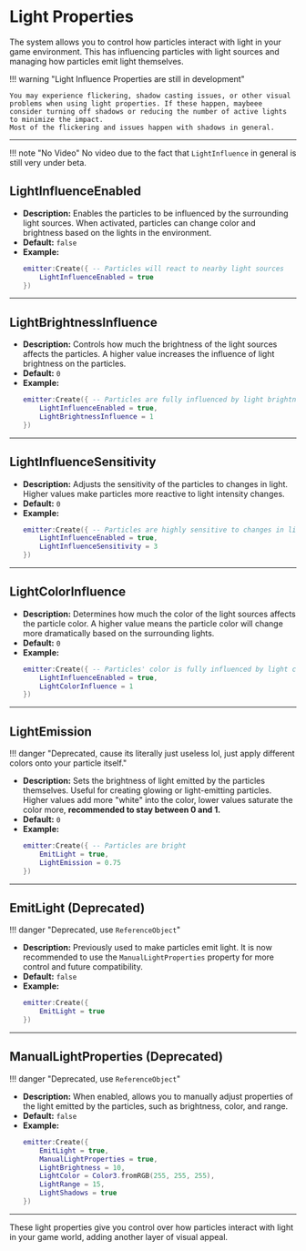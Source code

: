 # Light Properties

The system allows you to control how particles interact with light in your game environment. This has influencing particles with light sources and managing how particles emit light themselves.

!!! warning "Light Influence Properties are still in development"

    You may experience flickering, shadow casting issues, or other visual problems when using light properties. If these happen, maybeee consider turning off shadows or reducing the number of active lights to minimize the impact.
    Most of the flickering and issues happen with shadows in general.

---

!!! note "No Video"
    No video due to the fact that `LightInfluence` in general is still very under beta.

## **LightInfluenceEnabled**

- **Description:** Enables the particles to be influenced by the surrounding light sources. When activated, particles can change color and brightness based on the lights in the environment.
- **Default:** `false`
- **Example:**
  ```lua
  emitter:Create({ -- Particles will react to nearby light sources
      LightInfluenceEnabled = true
  })
  ```

---

## **LightBrightnessInfluence**

- **Description:** Controls how much the brightness of the light sources affects the particles. A higher value increases the influence of light brightness on the particles.
- **Default:** `0`
- **Example:**
  ```lua
  emitter:Create({ -- Particles are fully influenced by light brightness
      LightInfluenceEnabled = true,
      LightBrightnessInfluence = 1
  })
  ```

---

## **LightInfluenceSensitivity**

- **Description:** Adjusts the sensitivity of the particles to changes in light. Higher values make particles more reactive to light intensity changes.
- **Default:** `0`
- **Example:**
  ```lua
  emitter:Create({ -- Particles are highly sensitive to changes in light
      LightInfluenceEnabled = true,
      LightInfluenceSensitivity = 3
  })
  ```

---

## **LightColorInfluence**

- **Description:** Determines how much the color of the light sources affects the particle color. A higher value means the particle color will change more dramatically based on the surrounding lights.
- **Default:** `0`
- **Example:**
  ```lua
  emitter:Create({ -- Particles' color is fully influenced by light colors
      LightInfluenceEnabled = true,
      LightColorInfluence = 1
  })
  ```

---

## **LightEmission**
!!! danger "Deprecated, cause its literally just useless lol, just apply different colors onto your particle itself."
- **Description:** Sets the brightness of light emitted by the particles themselves. Useful for creating glowing or light-emitting particles. Higher values add more "white" into the color, lower values saturate the color more, **recommended to stay between 0 and 1.**
- **Default:** `0`
- **Example:**
  ```lua
  emitter:Create({ -- Particles are bright
      EmitLight = true,
      LightEmission = 0.75
  })
  ```

---

## **EmitLight (Deprecated)**
!!! danger "Deprecated, use `ReferenceObject`"
- **Description:** Previously used to make particles emit light. It is now recommended to use the `ManualLightProperties` property for more control and future compatibility.
- **Default:** `false`
- **Example:**
  ```lua
  emitter:Create({
      EmitLight = true
  })
  ```

---

## **ManualLightProperties (Deprecated)**
!!! danger "Deprecated, use `ReferenceObject`"
- **Description:** When enabled, allows you to manually adjust properties of the light emitted by the particles, such as brightness, color, and range.
- **Default:** `false`
- **Example:**
  ```lua
  emitter:Create({
      EmitLight = true,
      ManualLightProperties = true,
      LightBrightness = 10,
      LightColor = Color3.fromRGB(255, 255, 255),
      LightRange = 15,
      LightShadows = true
  })
  ```
---

These light properties give you control over how particles interact with light in your game world, adding another layer of visual appeal.
